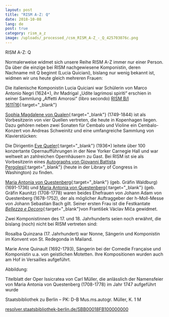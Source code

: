 ```yaml
---
layout: post
title: "RISM A-Z: Q"
date: 2018-10-08
lang: de
post: true
category: rism_a_z
image: /uploads/_processed_/csm_RISM_A-Z_-_Q_425703076c.png
---
```



RISM A-Z: Q

Normalerweise widmet sich unsere Reihe RISM A-Z immer nur einer Person. Da über die einzige bei RISM nachgewiesene Komponistin, deren Nachname mit Q beginnt (Lucia Quiciani), bislang nur wenig bekannt ist, widmen wir uns heute gleich mehreren Frauen:

Die italienische Komponistin Lucia Quiciani war Schülerin von Marco Antonio Negri (1624+), ihr Madrigal „Udite lagrimosi spiriti“ erschien in seiner Sammlung „Affetti Amorosi“ (libro secondo) [RISM B/I 1611|16](https://opac.rism.info/search?id=00000990046919&View=rism){:target="_blank"}<sup> </sup>

[Sophia Magdalene von Qualen](https://opac.rism.info/metaopac/perma.do?v=rism&q=-1%3d%22pe30033573%22){:target="_blank"} (1749-1844) ist als Vorbesitzerin von vier Quellen vertreten, die heute in Kopenhagen liegen. Dazu gehören neben zwei Sonaten für Cembalo und Violine ein Cembalo-Konzert von Andreas Schweinitz und eine umfangreiche Sammlung von Klavierstücken:

Die Dirigentin [Eve Queler](http://www.evequeler.com){:target="_blank"} (1936\*) leitete über 100 konzertante Opernaufführungen in der New Yorker Carnegie Hall und war weltweit an zahlreichen Opernhäusern zu Gast. Bei RISM ist sie als Vorbesitzerin eines [Autographs von Giovanni Battista Pergolesi](https://opac.rism.info/metaopac/perma.do?v=rism&q=-1%3d%22pe30033136%22){:target="_blank"} (heute in der Library of Congress in Washington) zu finden.

[Maria Antonia von Questenberg](https://opac.rism.info/metaopac/perma.do?v=rism&q=-1%3d%22pe20002048%22){:target="_blank"} (geb. Gräfin Waldburg) (1691-1736) und [Maria Antonia von Questenberg](https://opac.rism.info/metaopac/perma.do?v=rism&q=-1%3d%22pe20002157%22){:target="_blank"} (geb. Gräfin Kaunitz) (1708-1778) waren beides Ehefrauen von Johann Adam von Questenberg (1678-1752), der als möglicher Auftraggeber der h-Moll-Messe von Johann Sebastian Bach gilt. Seiner ersten Frau ist die Festkantate [_Bellezza e Decoro_](https://opac.rism.info/search?id=464111278&View=rism){:target="_blank"}von František Václav Míča gewidmet.

Zwei Komponistinnen des 17. und 18. Jahrhunderts seien noch erwähnt, die bislang (noch) nicht bei RISM vertreten sind:

Rosalba Quinzana (17. Jahrhundert) war Nonne, Sängerin und Komponistin im Konvent von St. Redegonda in Mailand.

Marie Anne Quinault (1692-1793), Sängerin bei der Comedie Française und Komponistin u.a. von geistlichen Motetten. Ihre Kompositionen wurden auch am Hof in Versailles aufgeführt.

Abbildung:

Titelblatt der Oper Issicratea von Carl Müller, die anlässlich der Namensfeier von Maria Antonia von Questenberg (1708-1778) im Jahr 1747 aufgeführt wurde

Staatsbibliothek zu Berlin – PK: D-B Mus.ms.autogr. Müller, K. 1 M

[resolver.staatsbibliothek-berlin.de/SBB00018FB100000000](http://resolver.staatsbibliothek-berlin.de/SBB00018FB100000000)

<script type="text/javascript">var switchTo5x=true;</script><script type="text/javascript" src="http://w.sharethis.com/button/buttons.js"></script><script type="text/javascript">stLight.options({publisher: "9b601438-1ce1-49d8-bfd7-9cff5df54c17", doNotHash: false, doNotCopy: false, hashAddressBar: false});</script>